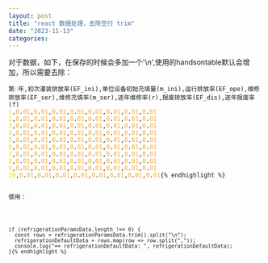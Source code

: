 ```yaml
---
layout: post
title: "react 数据处理，去除空行 trim"
date: "2023-11-13"
categories: 
---
```

<p>对于数据，如下，在保存的时候会多加一个&#39;\n&#39;,使用的handsontable默认会增加，所以需要去除：</p>

<pre>
<code>第<span style="color:#ffd700">n</span>年,初次灌装排放率(EF_ini),单位设备初始充填量(m_ini),运行排放率(EF_ope),维修排放率(EF_ser),维修充填率(m_ser),逐年维修率(r),报废排放率(EF_dis),逐年报废率(f)
<span style="color:#ffd700">1</span>,<span style="color:#f5ab35">0</span>.<span style="color:#f5ab35">01</span>,<span style="color:#f5ab35">0</span>.<span style="color:#f5ab35">01</span>,<span style="color:#f5ab35">0</span>.<span style="color:#f5ab35">01</span>,<span style="color:#f5ab35">0</span>.<span style="color:#f5ab35">01</span>,<span style="color:#f5ab35">0</span>.<span style="color:#f5ab35">01</span>,<span style="color:#f5ab35">0</span>.<span style="color:#f5ab35">01</span>,<span style="color:#f5ab35">0</span>.<span style="color:#f5ab35">01</span>,<span style="color:#f5ab35">0</span>.<span style="color:#f5ab35">01</span>
<span style="color:#ffd700">2</span>,<span style="color:#f5ab35">0</span>.<span style="color:#f5ab35">01</span>,<span style="color:#f5ab35">0</span>.<span style="color:#f5ab35">01</span>,<span style="color:#f5ab35">0</span>.<span style="color:#f5ab35">01</span>,<span style="color:#f5ab35">0</span>.<span style="color:#f5ab35">01</span>,<span style="color:#f5ab35">0</span>.<span style="color:#f5ab35">01</span>,<span style="color:#f5ab35">0</span>.<span style="color:#f5ab35">01</span>,<span style="color:#f5ab35">0</span>.<span style="color:#f5ab35">01</span>,<span style="color:#f5ab35">0</span>.<span style="color:#f5ab35">01</span>
<span style="color:#ffd700">3</span>,<span style="color:#f5ab35">0</span>.<span style="color:#f5ab35">01</span>,<span style="color:#f5ab35">0</span>.<span style="color:#f5ab35">01</span>,<span style="color:#f5ab35">0</span>.<span style="color:#f5ab35">01</span>,<span style="color:#f5ab35">0</span>.<span style="color:#f5ab35">01</span>,<span style="color:#f5ab35">0</span>.<span style="color:#f5ab35">01</span>,<span style="color:#f5ab35">0</span>.<span style="color:#f5ab35">01</span>,<span style="color:#f5ab35">0</span>.<span style="color:#f5ab35">01</span>,<span style="color:#f5ab35">0</span>.<span style="color:#f5ab35">01</span>
<span style="color:#ffd700">4</span>,<span style="color:#f5ab35">0</span>.<span style="color:#f5ab35">01</span>,<span style="color:#f5ab35">0</span>.<span style="color:#f5ab35">01</span>,<span style="color:#f5ab35">0</span>.<span style="color:#f5ab35">01</span>,<span style="color:#f5ab35">0</span>.<span style="color:#f5ab35">01</span>,<span style="color:#f5ab35">0</span>.<span style="color:#f5ab35">01</span>,<span style="color:#f5ab35">0</span>.<span style="color:#f5ab35">01</span>,<span style="color:#f5ab35">0</span>.<span style="color:#f5ab35">01</span>,<span style="color:#f5ab35">0</span>.<span style="color:#f5ab35">01</span>
<span style="color:#ffd700">5</span>,<span style="color:#f5ab35">0</span>.<span style="color:#f5ab35">01</span>,<span style="color:#f5ab35">0</span>.<span style="color:#f5ab35">01</span>,<span style="color:#f5ab35">0</span>.<span style="color:#f5ab35">01</span>,<span style="color:#f5ab35">0</span>.<span style="color:#f5ab35">01</span>,<span style="color:#f5ab35">0</span>.<span style="color:#f5ab35">01</span>,<span style="color:#f5ab35">0</span>.<span style="color:#f5ab35">01</span>,<span style="color:#f5ab35">0</span>.<span style="color:#f5ab35">01</span>,<span style="color:#f5ab35">0</span>.<span style="color:#f5ab35">01</span>
<span style="color:#ffd700">6</span>,<span style="color:#f5ab35">0</span>.<span style="color:#f5ab35">01</span>,<span style="color:#f5ab35">0</span>.<span style="color:#f5ab35">01</span>,<span style="color:#f5ab35">0</span>.<span style="color:#f5ab35">01</span>,<span style="color:#f5ab35">0</span>.<span style="color:#f5ab35">01</span>,<span style="color:#f5ab35">0</span>.<span style="color:#f5ab35">01</span>,<span style="color:#f5ab35">0</span>.<span style="color:#f5ab35">01</span>,<span style="color:#f5ab35">0</span>.<span style="color:#f5ab35">01</span>,<span style="color:#f5ab35">0</span>.<span style="color:#f5ab35">01</span>
<span style="color:#ffd700">7</span>,<span style="color:#f5ab35">0</span>.<span style="color:#f5ab35">01</span>,<span style="color:#f5ab35">0</span>.<span style="color:#f5ab35">01</span>,<span style="color:#f5ab35">0</span>.<span style="color:#f5ab35">01</span>,<span style="color:#f5ab35">0</span>.<span style="color:#f5ab35">01</span>,<span style="color:#f5ab35">0</span>.<span style="color:#f5ab35">01</span>,<span style="color:#f5ab35">0</span>.<span style="color:#f5ab35">01</span>,<span style="color:#f5ab35">0</span>.<span style="color:#f5ab35">01</span>,<span style="color:#f5ab35">0</span>.<span style="color:#f5ab35">01</span>
<span style="color:#ffd700">8</span>,<span style="color:#f5ab35">0</span>.<span style="color:#f5ab35">01</span>,<span style="color:#f5ab35">0</span>.<span style="color:#f5ab35">01</span>,<span style="color:#f5ab35">0</span>.<span style="color:#f5ab35">01</span>,<span style="color:#f5ab35">0</span>.<span style="color:#f5ab35">01</span>,<span style="color:#f5ab35">0</span>.<span style="color:#f5ab35">01</span>,<span style="color:#f5ab35">0</span>.<span style="color:#f5ab35">01</span>,<span style="color:#f5ab35">0</span>.<span style="color:#f5ab35">01</span>,<span style="color:#f5ab35">0</span>.<span style="color:#f5ab35">01</span>
<span style="color:#ffd700">9</span>,<span style="color:#f5ab35">0</span>.<span style="color:#f5ab35">01</span>,<span style="color:#f5ab35">0</span>.<span style="color:#f5ab35">01</span>,<span style="color:#f5ab35">0</span>.<span style="color:#f5ab35">01</span>,<span style="color:#f5ab35">0</span>.<span style="color:#f5ab35">01</span>,<span style="color:#f5ab35">0</span>.<span style="color:#f5ab35">01</span>,<span style="color:#f5ab35">0</span>.<span style="color:#f5ab35">01</span>,<span style="color:#f5ab35">0</span>.<span style="color:#f5ab35">01</span>,<span style="color:#f5ab35">0</span>.<span style="color:#f5ab35">01</span>
<span style="color:#ffd700">10</span>,<span style="color:#f5ab35">0</span>.<span style="color:#f5ab35">01</span>,<span style="color:#f5ab35">0</span>.<span style="color:#f5ab35">01</span>,<span style="color:#f5ab35">0</span>.<span style="color:#f5ab35">01</span>,<span style="color:#f5ab35">0</span>.<span style="color:#f5ab35">01</span>,<span style="color:#f5ab35">0</span>.<span style="color:#f5ab35">01</span>,<span style="color:#f5ab35">0</span>.<span style="color:#f5ab35">01</span>,<span style="color:#f5ab35">0</span>.<span style="color:#f5ab35">01</span>,<span style="color:#f5ab35">0</span>.<span style="color:#f5ab35">01</span>{% endhighlight %}

<p>使用：</p>

<pre>
<code>if (refrigerationParamsData.length !== 0) {
  const rows = refrigerationParamsData.trim().split(&quot;\n&quot;);
  refrigerationDefaultData = rows.map(row =&gt; row.split(&quot;,&quot;));
  console.log(&quot;== refrigerationDefaultData: &quot;, refrigerationDefaultData);
}{% endhighlight %}

